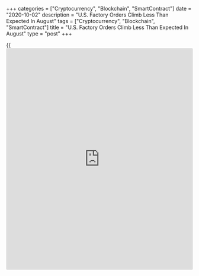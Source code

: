 +++
categories = ["Cryptocurrency", "Blockchain", "SmartContract"]
date = "2020-10-02"
description = "U.S. Factory Orders Climb Less Than Expected In August"
tags = ["Cryptocurrency", "Blockchain", "SmartContract"]
title = "U.S. Factory Orders Climb Less Than Expected In August"
type = "post"
+++

{{<iframe id="large-banner" src="https://www.bounty.group/#slide=24.0" width="100%" height="600" scrolling="no" style="border: 0px solid rgb(216, 221, 230); border-radius: 3px;">}}

After reporting sharp increases in new orders for U.S. manufactured
goods over the past few months, the Commerce Department released a
report on Friday showing factory orders climbed less than expected in
the month of August.

The Commerce Department said factory orders rose by 0.7 percent in
August after soaring by an upwardly revised 6.5 percent in July.

Economists had expected orders to jump by 1.0 percent compared to the
6.4 percent spike originally reported for the previous month.

The report said orders for durable goods increased by 0.5 percent, while
orders for non-durable goods climbed by 0.8 percent.

Meanwhile, the Commerce Department said shipments of manufactured goods
edged up by 0.3 percent in August after jumping by 4.7 percent in July.

Inventories of manufactured goods were virtually unchanged in August
after falling by 0.6 percent in the previous month.

With inventories and shipments both little changed, the inventories-to-
shipments ratio for August was unchanged from July at 1.43.

For comments and feedback [contact](https://www.playgroundfx.com/contact/): editorial@rtt[news](https://www.letsplayfx.com/blog/forex-news-website/).com

[Economic News][1]

 **What parts of the world are seeing the best (and worst) economic
performances lately? Click[here][2] to check out our [Econ Scorecard][2]
and find out! See up-to-the-moment [ranking](https://www.playgroundfx.com/blog/crypto-exchange-ranking/)s for the best and worst
performers in [GDP][3], [unemployment rate][4], [inflation][5] and much
more.**

   1. www.rtt[news](https://www.letsplayfx.com/blog/forex-news-website/).com/Content/EconomicNews.aspx
   2. www.rtt[news](https://www.letsplayfx.com/blog/forex-news-website/).com/economic-scorecard/world-rank/PPI/highest-performance.aspx
   3. www.rtt[news](https://www.letsplayfx.com/blog/forex-news-website/).com/economic-scorecard/world-rank/GDP/highest-performance.aspx
   4. www.rtt[news](https://www.letsplayfx.com/blog/forex-news-website/).com/economic-scorecard/world-rank/unemployment-rate/lowest-performance.aspx
   5. www.rtt[news](https://www.letsplayfx.com/blog/forex-news-website/).com/economic-scorecard/world-rank/CPI/highest-performance.aspx